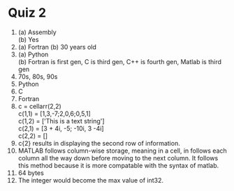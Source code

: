 # Quiz 2  

1. (a) Assembly  
   (b) Yes  
2. (a) Fortran 
   (b) 30 years old 
3. (a) Python  
   (b) Fortran is first gen, C is third gen, C++ is fourth gen, Matlab is third gen  
4. 70s, 80s, 90s   
5. Python  
6. C  
7. Fortran  
8. c = cellarr(2,2)   
	c(1,1) = [1,3,-7;2,0,6;0,5,1]    
	c(1,2) = ['This is a text string']  
	c(2,1) = [3 + 4i, -5; -10i, 3 -4i]  
	c(2,2) = []  
9. c{2} results in displaying the second row of information.
10. MATLAB follows column-wise storage, meaning in a cell, in follows each column all the way down before moving to the next column. It follows this method because it is more compatable with the syntax of matlab.  
11. 64 bytes  
12. The integer would become the max value of int32.